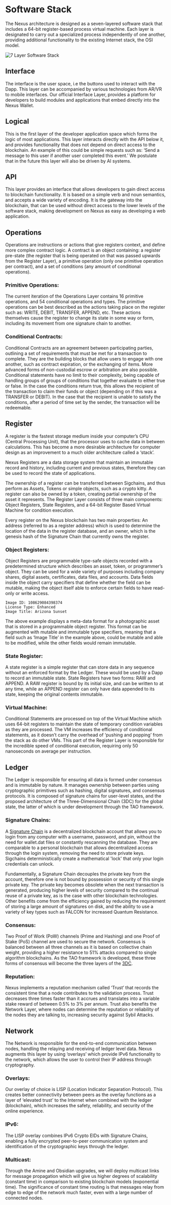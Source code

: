 # Software Stack

The Nexus architecture is designed as a seven-layered software stack that includes a 64-bit register-based process virtual machine. Each layer is designated to carry out a specialized process independently of one another, providing additional functionality to the existing Internet stack, the OSI model.

![7 Layer Software Stack](<../.gitbook/assets/stack (1)>)

## Interface

The interface is the user space, i.e the buttons used to interact with the Dapp. This layer can be accompanied by various technologies from AR/VR to mobile interfaces. Our official Interface Layer, provides a platform for developers to build modules and applications that embed directly into the Nexus Wallet.

## Logical

This is the first layer of the developer application space which forms the logic of most applications. This layer interacts directly with the API below it, and provides functionality that does not depend on direct access to the blockchain. An example of this could be simple requests such as: ‘Send a message to this user if another user completed this event.’ We postulate that in the future this layer will also be driven by AI systems.

## API

This layer provides an interface that allows developers to gain direct access to blockchain functionality. It is based on a simple verb and noun semantics, and accepts a wide variety of encoding. It is the gateway into the blockchain, that can be used without direct access to the lower levels of the software stack, making development on Nexus as easy as developing a web application.

## Operations

Operations are instructions or actions that give registers context, and define more complex contract logic. A contract is an object containing: a register pre-state (the register that is being operated on that was passed upwards from the Register Layer), a primitive operation (only one primitive operation per contract), and a set of conditions (any amount of conditional operations).

### **Primitive Operations:**

The current iteration of the Operations Layer contains 16 primitive operations, and 54 conditional operations and types. The primitive operations can be best described as the actions taking place on the register such as: WRITE, DEBIT, TRANSFER, APPEND, etc. These actions themselves cause the register to change its state in some way or form, including its movement from one signature chain to another.

### **Conditional Contracts:**

Conditional Contracts are an agreement between participating parties, outlining a set of requirements that must be met for a transaction to complete. They are the building blocks that allow users to engage with one another, such as contract expiration, or the exchanging of items. More advanced forms of non-custodial escrow or arbitration are also possible. Conditional statements have no limit to their complexity, being capable of handling groups of groups of conditions that together evaluate to either true or false. In the case the conditions return true, this allows the recipient of the transaction to claim their funds or object (depending on if this was a TRANSFER or DEBIT). In the case that the recipient is unable to satisfy the conditions, after a period of time set by the sender, the transaction will be redeemable.

## Register

A register is the fastest storage medium inside your computer’s CPU (Central Processing Unit), that the processor uses to cache data in between calculations. This has become a more desirable architecture for computer design as an improvement to a much older architecture called a ‘stack’.

Nexus Registers are a data storage system that maintain an immutable record and history, including current and previous states, therefore they can be used to record the state of applications.

The ownership of a register can be transferred between Sigchains, and thus perform as Assets, Tokens or simple objects, such as a crypto kitty. A register can also be owned by a token, creating partial ownership of the asset it represents. The Register Layer consists of three main components: Object Registers, State Registers, and a 64-bit Register Based Virtual Machine for condition execution.

Every register on the Nexus blockchain has two main properties: An address (referred to as a register address) which is used to determine the location of the data in the register database, and an owner, which is the genesis hash of the Signature Chain that currently owns the register.

### **Object Registers:**

Object Registers are programmable type-safe objects recorded with a predetermined structure which describes an asset, token, or programmer’s object. They can be used for a wide variety of purposes including company shares, digital assets, certificates, data files, and accounts. Data fields inside the object carry specifiers that define whether the field can be mutable, making the object itself able to enforce certain fields to have read-only or write access.

`Image ID: 108629084398374`\
`License Type: Enhanced`\
`Image Title: Arizona Sunset`

The above example displays a meta-data format for a photographic asset that is stored in a programmable object register. This format can be augmented with mutable and immutable type specifiers, meaning that a field such as ‘Image Title’ in the example above, could be mutable and able to be modified, while the other fields would remain immutable.

### **State Register:**

A state register is a simple register that can store data in any sequence without an enforced format by the Ledger. These would be used by a Dapp to record an immutable state. State Registers have two forms: RAW and APPEND. A RAW register is bound by its initial size, and can be written to at any time, while an APPEND register can only have data appended to its state, keeping the original contents immutable.

### **Virtual Machine:**

Conditional Statements are processed on top of the Virtual Machine which uses 64-bit registers to maintain the state of temporary condition variables as they are processed. The VM increases the efficiency of conditional statements, as it doesn’t carry the overhead of ‘pushing and popping’ from the stack as do other VMs. This part of the Register Layer is responsible for the incredible speed of conditional execution, requiring only 50 nanoseconds on average per instruction.

## Ledger

The Ledger is responsible for ensuring all data is formed under consensus and is immutable by nature. It manages ownership between parties using cryptographic primitives such as hashing, digital signatures, and consensus protocols. It is composed of signature chains for user-level states, and the proposed architecture of the Three-Dimensional Chain (3DC) for the global state, the latter of which is under development through the TAO framework.

### **Signature Chains:**

A [Signature Chain](broken-reference) is a decentralized blockchain account that allows you to login from any computer with a username, password, and pin, without the need for wallet.dat files or constantly rescanning the database. They are comparable to a personal blockchain that allows decentralized access through the login system, removing the need to store private keys. Sigchains deterministically create a mathematical 'lock' that only your login credentials can unlock.

Fundamentally, a Signature Chain decouples the private key from the account, therefore one is not bound by possession or security of this single private key. The private key becomes obsolete when the next transaction is generated, producing higher levels of security compared to the continual reuse of a private key, as is the case with other blockchain technologies. Other benefits come from the efficiency gained by reducing the requirement of storing a large amount of signatures on disk, and the ability to use a variety of key types such as FALCON for increased Quantum Resistance.

### **Consensus:**

Two Proof of Work (PoW) channels (Prime and Hashing) and one Proof of Stake (PoS) channel are used to secure the network. Consensus is balanced between all three channels as it is based on collective chain weight, providing a higher resistance to 51% attacks compared to single algorithm blockchains. As the TAO framework is developed, these three forms of consensus will become the three layers of the [3DC](broken-reference).

### **Reputation:**

Nexus implements a reputation mechanism called ‘Trust’ that records the consistent time that a node contributes to the validation process. Trust decreases three times faster than it accrues and translates into a variable stake reward of between 0.5% to 3% per annum. Trust also benefits the Network Layer, where nodes can determine the reputation or reliability of the nodes they are talking to, increasing security against Sybil Attacks.

## Network

The Network is responsible for the end-to-end communication between nodes, handling the relaying and receiving of ledger level data. Nexus augments this layer by using ‘overlays’ which provide IPv6 functionality to the network, which allows the user to control their IP address through cryptography.

### **Overlays:**

Our overlay of choice is LISP (Location Indicator Separation Protocol). This creates better connectivity between peers as the overlay functions as a layer of ‘elevated trust’ to the Internet when combined with the ledger (blockchain), which increases the safety, reliability, and security of the online experience.

### **IPv6:**

The LISP overlay combines IPv6 Crypto EIDs with Signature Chains, enabling a fully encrypted peer-to-peer communication system and identification of the cryptographic keys through the ledger.

### **Multicast:**

Through the Amine and Obsidian upgrades, we will deploy multicast links for message propagation which will give us higher degrees of scalability (constant time) in comparison to existing blockchain models (exponential time). The significance of constant time routing is that messages relay from edge to edge of the network much faster, even with a large number of connected nodes.
